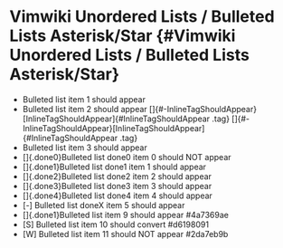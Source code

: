 # Vimwiki Unordered Lists / Bulleted Lists Asterisk/Star {#Vimwiki Unordered Lists / Bulleted Lists Asterisk/Star}

-   Bulleted list item 1 should appear
-   Bulleted list item 2 should appear
    []{#-InlineTagShouldAppear}[InlineTagShouldAppear]{#InlineTagShouldAppear
    .tag}
    []{#-InlineTagShouldAppear}[InlineTagShouldAppear]{#InlineTagShouldAppear
    .tag}
-   Bulleted list item 3 should appear
-   []{.done0}Bulleted list done0 item 0 should NOT appear
-   []{.done1}Bulleted list done1 item 1 should appear
-   []{.done2}Bulleted list done2 item 2 should appear
-   []{.done3}Bulleted list done3 item 3 should appear
-   []{.done4}Bulleted list done4 item 4 should appear
-   \[-\] Bulleted list doneX item 5 should appear
-   []{.done1}Bulleted list item 9 should appear \#4a7369ae
-   \[S\] Bulleted list item 10 should convert \#d6198091
-   \[W\] Bulleted list item 11 should NOT appear \#2da7eb9b
